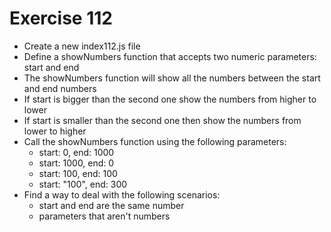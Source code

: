 # Exercise 112

* Create a new index112.js file
* Define a showNumbers function that accepts two numeric parameters: start and end
* The showNumbers function will show all the numbers between the start and end numbers
* If start is bigger than the second one show the numbers from higher to lower
* If start is smaller than the second one then show the numbers from lower to higher
* Call the showNumbers function using the following parameters:
  * start: 0, end: 1000
  * start: 1000, end: 0
  * start: 100, end: 100
  * start: "100", end: 300
* Find a way to deal with the following scenarios:
  * start and end are the same number
  * parameters that aren't numbers
  